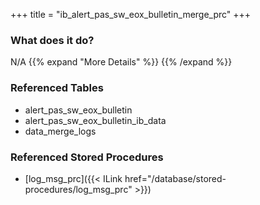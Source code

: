 +++
title = "ib_alert_pas_sw_eox_bulletin_merge_prc"
+++

### What does it do?
N/A
{{% expand "More Details" %}}
{{% /expand %}}

### Referenced Tables
- alert_pas_sw_eox_bulletin
- alert_pas_sw_eox_bulletin_ib_data
- data_merge_logs

### Referenced Stored Procedures
- [log_msg_prc]({{< ILink href="/database/stored-procedures/log_msg_prc" >}})
